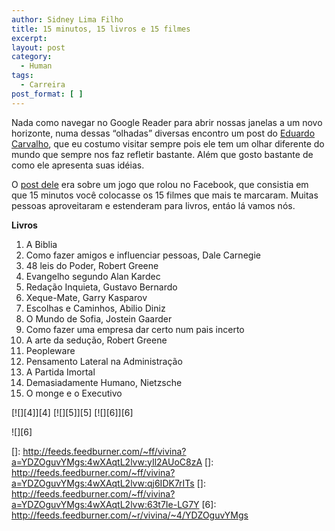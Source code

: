 ```yaml
---
author: Sidney Lima Filho
title: 15 minutos, 15 livros e 15 filmes
excerpt:
layout: post
category:
  - Human
tags:
  - Carreira
post_format: [ ]
---
```

Nada como navegar no Google Reader para abrir nossas janelas a um novo horizonte, numa dessas “olhadas” diversas encontro um post do [Eduardo Carvalho][1], que eu costumo visitar sempre pois ele tem um olhar diferente do mundo que sempre nos faz refletir bastante. Além que gosto bastante de como ele apresenta suas idéias.

O [post dele][2] era sobre um jogo que rolou no Facebook, que consistia em que 15 minutos você colocasse os 15 filmes que mais te marcaram. Muitas pessoas aproveitaram e estenderam para livros, entáo lá vamos nós.

**Livros**

1.  A Biblia
2.  Como fazer amigos e influenciar pessoas, Dale Carnegie
3.  48 leis do Poder, Robert Greene
4.  Evangelho segundo Alan Kardec
5.  Redação Inquieta, Gustavo Bernardo
6.  Xeque-Mate, Garry Kasparov
7.  Escolhas e Caminhos, Abilio Diniz
8.  O Mundo de Sofia, Jostein Gaarder
9.  Como fazer uma empresa dar certo num pais incerto
10. A arte da sedução, Robert Greene
11. Peopleware
12. Pensamento Lateral na Administração
13. A Partida Imortal
14. Demasiadamente Humano, Nietzsche
15. O monge e o Executivo

[![][4]</img>][4] [![][5]</img>][5] [![][6]</img>][6] 

![][6]

 [1]: http://ecarvalho.typepad.com/eduardo_a_de_carvalho/
 [2]: http://ecarvalho.typepad.com/eduardo_a_de_carvalho/2010/10/15-filmes-15-livros-15-minutos.html?utm_source=feedburner&utm_medium=feed&utm_campaign=Feed%3A+ecarvalho+%28Eduardo+Carvalho%29
 []: http://feeds.feedburner.com/~ff/vivina?a=YDZOguvYMgs:4wXAqtL2lvw:yIl2AUoC8zA
 []: http://feeds.feedburner.com/~ff/vivina?a=YDZOguvYMgs:4wXAqtL2lvw:qj6IDK7rITs
 []: http://feeds.feedburner.com/~ff/vivina?a=YDZOguvYMgs:4wXAqtL2lvw:63t7Ie-LG7Y
 [6]: http://feeds.feedburner.com/~r/vivina/~4/YDZOguvYMgs